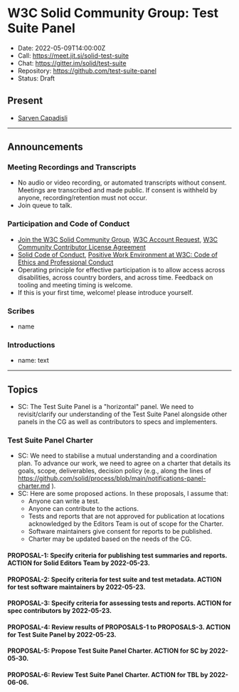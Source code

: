 # W3C Solid Community Group: Test Suite Panel

* Date: 2022-05-09T14:00:00Z
* Call: https://meet.jit.si/solid-test-suite
* Chat: https://gitter.im/solid/test-suite
* Repository: https://github.com/test-suite-panel
* Status: Draft


## Present
* [Sarven Capadisli](https://csarven.ca/#i)

---

## Announcements

### Meeting Recordings and Transcripts
* No audio or video recording, or automated transcripts without consent. Meetings are transcribed and made public. If consent is withheld by anyone, recording/retention must not occur.
* Join queue to talk.


### Participation and Code of Conduct
* [Join the W3C Solid Community Group](https://www.w3.org/community/solid/join), [W3C Account Request](http://www.w3.org/accounts/request), [W3C Community Contributor License Agreement](https://www.w3.org/community/about/agreements/cla/)
* [Solid Code of Conduct](https://github.com/solid/process/blob/main/code-of-conduct.md), [Positive Work Environment at W3C: Code of Ethics and Professional Conduct](https://www.w3.org/Consortium/cepc/)
* Operating principle for effective participation is to allow access across disabilities, across country borders, and across time. Feedback on tooling and meeting timing is welcome.
* If this is your first time, welcome! please introduce yourself.


### Scribes
* name


### Introductions
* name: text

---

## Topics

* SC: The Test Suite Panel is a "horizontal" panel. We need to revisit/clarify our understanding of the Test Suite Panel alongside other panels in the CG as well as contributors to specs and implementers.


### Test Suite Panel Charter
* SC: We need to stabilise a mutual understanding and a coordination plan. To advance our work, we need to agree on a charter that details its goals, scope, deliverables, decision policy (e.g., along the lines of https://github.com/solid/process/blob/main/notifications-panel-charter.md ).
* SC: Here are some proposed actions. In these proposals, I assume that:
  * Anyone can write a test.
  * Anyone can contribute to the actions.
  * Tests and reports that are not approved for publication at locations acknowledged by the Editors Team is out of scope for the Charter.
  * Software maintainers give consent for reports to be published.
  * Charter may be updated based on the needs of the CG.

#### PROPOSAL-1: Specify criteria for publishing test summaries and reports. ACTION for Solid Editors Team by 2022-05-23.

#### PROPOSAL-2: Specify criteria for test suite and test metadata. ACTION for test software maintainers by 2022-05-23.

#### PROPOSAL-3: Specify criteria for assessing tests and reports. ACTION for spec contributors by 2022-05-23.

#### PROPOSAL-4: Review results of PROPOSALS-1 to PROPOSALS-3. ACTION for Test Suite Panel by 2022-05-23.

#### PROPOSAL-5: Propose Test Suite Panel Charter. ACTION for SC by 2022-05-30.

#### PROPOSAL-6: Review Test Suite Panel Charter. ACTION for TBL by 2022-06-06.
